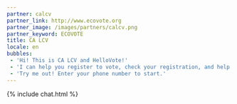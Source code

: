 ```yaml
---
partner: calcv
partner_link: http://www.ecovote.org
partner_image: /images/partners/calcv.png
partner_keyword: ECOVOTE
title: CA LCV
locale: en
bubbles:
 - 'Hi! This is CA LCV and HelloVote!'
 - 'I can help you register to vote, check your registration, and help your friends register.'
 - 'Try me out! Enter your phone number to start.'
---
```

{% include chat.html %}
